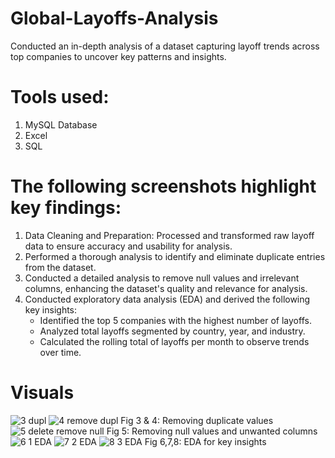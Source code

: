 # Global-Layoffs-Analysis
Conducted an in-depth analysis of a dataset capturing layoff trends across top companies to uncover key patterns and insights.

# Tools used: 
1. MySQL Database
2. Excel
3. SQL

# The following screenshots highlight key findings:
1. Data Cleaning and Preparation: Processed and transformed raw layoff data to ensure accuracy and usability for analysis.
2. Performed a thorough analysis to identify and eliminate duplicate entries from the dataset.
3. Conducted a detailed analysis to remove null values and irrelevant columns, enhancing the dataset's quality and relevance for analysis.
4. Conducted exploratory data analysis (EDA) and derived the following key insights:
   * Identified the top 5 companies with the highest number of layoffs.
   *  Analyzed total layoffs segmented by country, year, and industry.
   *  Calculated the rolling total of layoffs per month to observe trends over time.

# Visuals


![3 dupl](https://github.com/user-attachments/assets/e92f9ecf-4e45-4c70-9b67-f1fe44753ed0)
![4 remove dupl](https://github.com/user-attachments/assets/6e59031d-1da6-4d4f-95a8-d884d9d193f9)
                         Fig 3 & 4: Removing duplicate values
![5 delete   remove null](https://github.com/user-attachments/assets/8546dde6-2088-4bb0-879a-74deb22b0abc)
                         Fig 5: Removing null values and unwanted columns
![6 1 EDA](https://github.com/user-attachments/assets/ac8e5709-1b06-4501-a0a3-a79e223b3f7e)
![7 2 EDA](https://github.com/user-attachments/assets/66cf3be1-07e9-4b71-ae08-bb6f974d20c4)
![8 3 EDA](https://github.com/user-attachments/assets/c6478610-e7f7-4d05-9702-ea093f710331)
                         Fig 6,7,8: EDA for key insights
